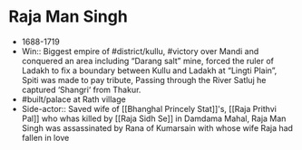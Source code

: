 # Raja Man Singh
* 1688-1719
* Win:: Biggest empire of #district/kullu, #victory over Mandi and conquered an area including “Darang salt” mine, forced the ruler of Ladakh to fix a boundary between Kullu and Ladakh at “Lingti Plain”, Spiti was made to pay tribute, Passing through the River Satluj he captured ‘Shangri‘ from Thakur.
* #built/palace at Rath village
* Side-actor:: Saved wife of [[Bhanghal Princely Stat]]'s, [[Raja Prithvi Pal]] who whas killed by [[Raja Sidh Se]] in Damdama Mahal, Raja Man Singh was assassinated by Rana of Kumarsain with whose wife Raja had fallen in love